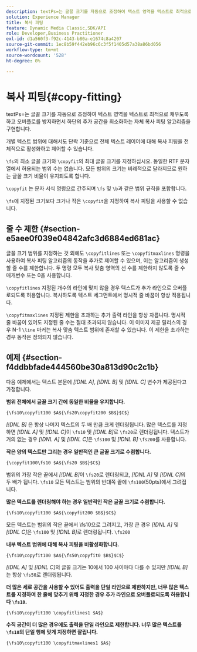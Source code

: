 ```yaml
---
description: textPs=는 글꼴 크기를 자동으로 조정하여 텍스트 영역을 텍스트로 최적으로 채우도록 하고 오버플로를 방지하면서 하단의 추가 공간을 최소화하는 자체 복사 피팅 알고리즘을 구현합니다.
solution: Experience Manager
title: 복사 피팅
feature: Dynamic Media Classic,SDK/API
role: Developer,Business Practitioner
exl-id: d1a560f3-f92c-4143-b80a-e1674c8a4207
source-git-commit: 1ec8b59f442eb96c6c3f5f1405d57a38a86bd056
workflow-type: tm+mt
source-wordcount: '528'
ht-degree: 0%

---
```


# 복사 피팅{#copy-fitting}

textPs=는 글꼴 크기를 자동으로 조정하여 텍스트 영역을 텍스트로 최적으로 채우도록 하고 오버플로를 방지하면서 하단의 추가 공간을 최소화하는 자체 복사 피팅 알고리즘을 구현합니다.

개별 텍스트 범위에 대해서도 단락 기준으로 전체 텍스트 레이어에 대해 복사 피팅을 전체적으로 활성화하고 제어할 수 있습니다.

`\fs`의 최소 글꼴 크기와 `\copyfit`의 최대 글꼴 크기를 지정하십시오. 동일한 RTF 문자열에서 허용되는 범위 수는 없습니다. 모든 범위의 크기는 비례적으로 달라지므로 원하는 글꼴 크기 비율이 유지되도록 합니다.

`\copyfit` 는 문자 서식 명령으로 간주되며  `\fs` 및  `\b`과 같은 범위 규칙을 포함합니다.

`\fs`에 지정된 크기보다 크거나 작은 `\copyfit`을 지정하여 복사 피팅을 사용할 수 없습니다.

## 줄 수 제한 {#section-e5aee0f039e04842afc3d6884ed681ac}

글꼴 크기 범위를 지정하는 것 외에도 `\copyfitlines` 또는 `\copyfitmaxlines` 명령을 사용하여 복사 피팅 알고리즘의 동작을 추가로 제어할 수 있으며, 이는 알고리즘이 생성할 줄 수를 제한합니다. 두 명령 모두 복사 맞춤 영역의 선 수를 제한하지 않도록 줄 수 매개변수 또는 0을 사용합니다.

`\copyfitlines` 지정된 개수의 라인에 맞지 않을 경우 텍스트가 추가 라인으로 오버플로되도록 허용합니다. 복사하도록 텍스트 세그먼트에서 명시적 줄 바꿈이 항상 적용됩니다.

`\copyfitmaxlines` 지정된 제한을 초과하는 추가 출력 라인을 항상 자릅니다. 명시적 줄 바꿈이 있어도 지정된 줄 수는 절대 초과되지 않습니다. 이 이미지 제공 릴리스의 경우 N-1 `\line` 마커는 복사 맞춤 텍스트 범위에 존재할 수 있습니다. 이 제한을 초과하는 경우 동작은 정의되지 않습니다.

## 예제 {#section-f4ddbbfade444560be30a813d90c2c1b}

다음 예제에서는 텍스트 본문에 *[!DNL $A$]*, *[!DNL $B$]* 및 *[!DNL $C$]* 변수가 제공된다고 가정합니다.

**범위 전체에서 글꼴 크기 간에 동일한 비율을 유지합니다.**

`{\fs10\copyfit100 $A${\fs20\copyfit200 $B$}$C$}`

*[!DNL $B$]* 은 항상 나머지 텍스트의 두 배 만큼 크게 렌더링됩니다. 많은 텍스트를 지정하면 *[!DNL $A$]* 및 *[!DNL $C$]*&#x200B;이 `\fs10` 및 *[!DNL $B$]*&#x200B;로 `\fs20`로 렌더링됩니다. 텍스트가 거의 없는 경우 *[!DNL $A$]* 및 *[!DNL $C$]*&#x200B;은 `\fs100` 및 *[!DNL $B$]* `\fs200`를 사용합니다.

**작은 양의 텍스트만 그리는 경우 일반적인 큰 글꼴 크기로 수렴합니다.**

`{\copyfit100\fs10 $A${\fs20 $B$}$C$}`

범위의 가장 작은 끝에서 *[!DNL $B$]*&#x200B;이 `\fs20`로 렌더링되고, *[!DNL $A$]* 및 *[!DNL $C$]*&#x200B;의 두 배가 됩니다. `\fs10` 모든 텍스트는 범위의 반대쪽 끝에 `\fs100`(50pts)에서 그려집니다.

**많은 텍스트를 렌더링해야 하는 경우 일반적인 작은 글꼴 크기로 수렴합니다.**

`{\fs10\copyfit100 $A${\copyfit200 $B$}$C$}`

모든 텍스트는 범위의 작은 끝에서 \fs10으로 그려지고, 가장 큰 경우 *[!DNL $A$]* 및 *[!DNL $C$]*&#x200B;은 `\fs100` 및 *[!DNL $B$]*&#x200B;로 렌더링됩니다. `\fs200`

**내부 텍스트 범위에 대해 복사 피팅을 비활성화합니다.**

`{\fs10\copyfit100 $A${\fs50\copyfit0 $B$}$C$}`

*[!DNL $A$]* 및 *[!DNL $C$]*&#x200B;의 글꼴 크기는 10에서 100 사이마다 다를 수 있지만 *[!DNL $B$]*&#x200B;는 항상 `\fs50`로 렌더링됩니다.

**더 많은 세로 공간을 사용할 수 있어도 출력을 단일 라인으로 제한하지만, 너무 많은 텍스트를 지정하여 한 줄에 맞추기 위해 지정한 경우 추가 라인으로 오버플로되도록 허용합니다  `\fs10`.**

`{\fs10\copyfit100 \copyfitlines1 $A$}`

**수직 공간이 더 많은 경우에도 출력을 단일 라인으로 제한합니다. 너무 많은 텍스트를 `\fs10`의 단일 행에 맞게 지정하면 잘립니다.**

`{\fs10\copyfit100 \copyfitmaxlines1 $A$}`
